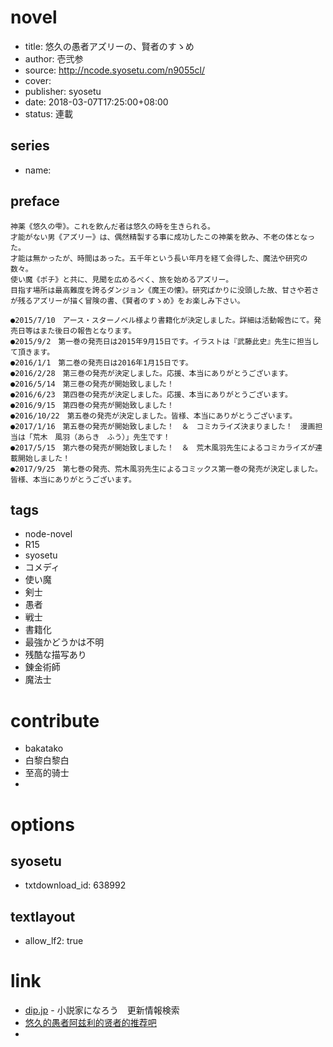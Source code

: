 # novel

- title: 悠久の愚者アズリーの、賢者のすゝめ
- author: 壱弐参
- source: http://ncode.syosetu.com/n9055cl/
- cover:
- publisher: syosetu
- date: 2018-03-07T17:25:00+08:00
- status: 連載

## series

- name:

## preface


```
神薬《悠久の雫》。これを飲んだ者は悠久の時を生きられる。
才能がない男《アズリー》は、偶然精製する事に成功したこの神薬を飲み、不老の体となった。
才能は無かったが、時間はあった。五千年という長い年月を経て会得した、魔法や研究の数々。
使い魔《ポチ》と共に、見聞を広めるべく、旅を始めるアズリー。
目指す場所は最高難度を誇るダンジョン《魔王の懐》。研究ばかりに没頭した故、甘さや若さが残るアズリーが描く冒険の書、《賢者のすゝめ》をお楽しみ下さい。

●2015/7/10　アース・スターノベル様より書籍化が決定しました。詳細は活動報告にて。発売日等はまた後日の報告となります。
●2015/9/2　第一巻の発売日は2015年9月15日です。イラストは『武藤此史』先生に担当して頂きます。
●2016/1/1　第二巻の発売日は2016年1月15日です。
●2016/2/28　第三巻の発売が決定しました。応援、本当にありがとうございます。
●2016/5/14　第三巻の発売が開始致しました！
●2016/6/23　第四巻の発売が決定しました。応援、本当にありがとうございます。
●2016/9/15　第四巻の発売が開始致しました！
●2016/10/22　第五巻の発売が決定しました。皆様、本当にありがとうございます。
●2017/1/16　第五巻の発売が開始致しました！　＆　コミカライズ決まりました！　漫画担当は「荒木　風羽（あらき　ふう）」先生です！
●2017/5/15　第六巻の発売が開始致しました！　＆　荒木風羽先生によるコミカライズが連載開始しました！
●2017/9/25　第七巻の発売、荒木風羽先生によるコミックス第一巻の発売が決定しました。皆様、本当にありがとうございます。
```

## tags

- node-novel
- R15
- syosetu
- コメディ
- 使い魔
- 剣士
- 愚者
- 戦士
- 書籍化
- 最強かどうかは不明
- 残酷な描写あり
- 錬金術師
- 魔法士

# contribute

- bakatako
- 白黎白黎白
- 至高的骑士
- 

# options

## syosetu

- txtdownload_id: 638992

## textlayout

- allow_lf2: true

# link

- [dip.jp](https://narou.dip.jp/search.php?text=n9055cl&novel=all&genre=all&new_genre=all&length=0&down=0&up=100) - 小説家になろう　更新情報検索
- [悠久的愚者阿兹利的贤者的推荐吧](https://tieba.baidu.com/f?kw=%E6%82%A0%E4%B9%85%E7%9A%84%E6%84%9A%E8%80%85%E9%98%BF%E5%85%B9%E5%88%A9%E7%9A%84%E8%B4%A4%E8%80%85%E7%9A%84%E6%8E%A8%E8%8D%90&ie=utf-8 "悠久的愚者阿兹利的贤者的推荐")
- 

